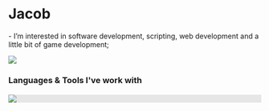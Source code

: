 <h1>Jacob</h1>
- I’m interested in software development, scripting, web development and a little bit of game development;

![](https://leetcard.jacoblin.cool/jsacob?border=0&radius=20) 

<h3>Languages & Tools I've work with</h3>

<h5>
  <img style="display: block;-webkit-user-select: none;margin: auto;background-color: hsl(0, 0%, 90%);transition: background-color 300ms;" src="https://camo.githubusercontent.com/e95ab103b61bbe4d339c6e22635eaea90082aced95633cf1479a374df196647b/68747470733a2f2f75706c6f61642e77696b696d656469612e6f72672f77696b6970656469612f636f6d6d6f6e732f7468756d622f312f31382f49534f5f432532422532425f4c6f676f2e7376672f34353970782d49534f5f432532422532425f4c6f676f2e7376672e706e67" data-darkreader-inline-bgcolor="">
</h5>
